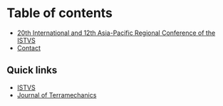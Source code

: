 # Table of contents

* [20th International and 12th Asia-Pacific Regional Conference of the ISTVS](README.md)
* [Contact](contact.md)

## Quick links

* [ISTVS](http://www.istvs.org)
* [Journal of Terramechanics](https://www.sciencedirect.com/journal/journal-of-terramechanics)
